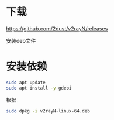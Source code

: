 # 下载

https://github.com/2dust/v2rayN/releases

安装deb文件

# 安装依赖

```bash
sudo apt update
sudo apt install -y gdebi
```



根据

```Bash
sudo dpkg -i v2rayN-linux-64.deb
```

